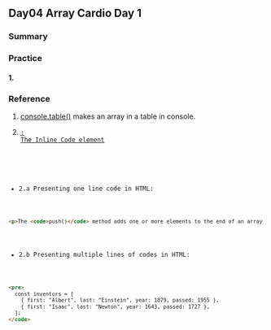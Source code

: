 ## Day04 Array Cardio Day 1

### Summary

### Practice

#### 1. 

### Reference

1. [console.table()](https://developer.mozilla.org/en-US/docs/Web/API/console/table) makes an array in a table in console.

2. [<code>: The Inline Code element](https://developer.mozilla.org/en-US/docs/Web/HTML/Element/code) 
  
  - 2.a Presenting one line code in HTML:

  ```html
  <p>The <code>push()</code> method adds one or more elements to the end of an array and returns the new length of the array.</p>
  ```

  - 2.b Presenting multiple lines of codes in HTML:

  ```html
  <pre>
    const inventors = [
      { first: "Albert", last: "Einstein", year: 1879, passed: 1955 },
      { first: "Isaac", last: "Newton", year: 1643, passed: 1727 },
    ];
  </code>
  ```
